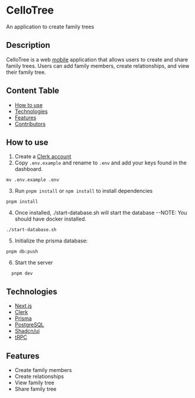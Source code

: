 # CelloTree
An application to create family trees

## Description
CelloTree is a web [mobile](https://github.com/Ssnnee/cello_mob) application
that allows users to create and share family trees.
Users can add family members, create relationships, and view their family tree.

## Content Table
- [How to use](#how-to-use)
- [Technologies](#technologies)
- [Features](#features)
- [Contributors](#contributors)



## How to use

1. Create a [Clerk account](https://dashboard.clerk.dev/sign-up)
2. Copy `.env.example` and rename to `.env` and add your keys found in the dashboard.
```
mv .env.example .env
```
3. Run `pnpm install` or `npm install` to install dependencies
```
pnpm install
```
4. Once installed, ./start-database.sh will start the database
--NOTE: You should have docker installed.
```
./start-database.sh
```
5. Initialize the prisma database:
```
pnpm db:push
```
6. Start the server
```
  pnpm dev
```

## Technologies
- [Next.js](https://nextjs.org/)
- [Clerk](https://www.clerk.dev/)
- [Prisma](https://www.prisma.io/)
- [PostgreSQL](https://www.postgresql.org/)
- [Shadcn/ui](https://ui.shadcn.com/)
- [tRPC](https://trpc.io/)

## Features
- Create family members
- Create relationships
- View family tree
- Share family tree

